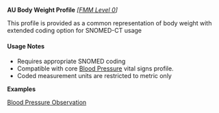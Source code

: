 **AU Body Weight Profile** *[[FMM Level 0](guidance.html)]*

This profile is provided as a common representation of body weight with extended coding option for SNOMED-CT usage

#### Usage Notes
* Requires appropriate SNOMED coding
* Compatible with core [Blood Pressure](http://hl7.org/fhir/StructureDefinition/bodyweight) vital signs profile.
* Coded measurement units are restricted to metric only

**Examples**

[Blood Pressure Observation](Observation-bodyweight-example0.html)